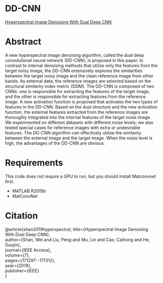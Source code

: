 # DD-CNN
[Hyperspectral Image Denoising With Dual Deep CNN](https://ieeexplore.ieee.org/document/8913500)

# Abstract
  A new hyperspectral image denoising algorithm, called the dual deep convolutional neural network (DD-CNN), is proposed in this paper. In contrast to internal denoising methods that utilize only the features from the target noisy image, the DD-CNN extensively explores the similarities between the target noisy image and the clean reference image from other bands. As external data, the reference images are selected based on the structural similarity index metric (SSIM). The DD-CNN is composed of two CNNs: one is responsible for extracting the features of the target image, and the other is responsible for extracting features from the reference image. A new activation function is proposed that activates the two types of features in the DD-CNN. Based on the dual structure and the new activation function, the external features extracted from the reference images are thoroughly integrated into the internal features of the target noise image. We experimented on different datasets with different noise levels; we also tested special cases for reference images with extra or undesirable features. The DD-CNN algorithm can effectively utilize the similarity between the external image and the target image. When the noise level is high, the advantages of the DD-CNN are obvious.
  
# Requirements
This code does not require a GPU to run, but you should install Matconvnet first. 
* MATLAB R2015b
* MatConvNet

# Citation
@article{shan2019hyperspectral,
  title={Hyperspectral Image Denoising With Dual Deep CNN},<br> 
  author={Shan, Wei and Liu, Peng and Mu, Lin and Cao, Caihong and He, Guojin},<br> 
  journal={IEEE Access},<br> 
  volume={7},<br> 
  pages={171297--171312},<br> 
  year={2019},<br> 
  publisher={IEEE}<br> 
}

